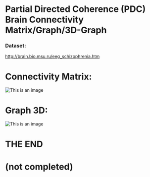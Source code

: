 # Partial Directed Coherence (PDC) Brain Connectivity Matrix/Graph/3D-Graph
### Dataset:
http://brain.bio.msu.ru/eeg_schizophrenia.htm

# Connectivity Matrix:
![This is an image](https://i.ibb.co/XX7Hm6K/normal-sub-1.png)
# Graph 3D:
![This is an image](https://i.ibb.co/TktfVNj/download-1.png)

# THE END
# (not completed)
